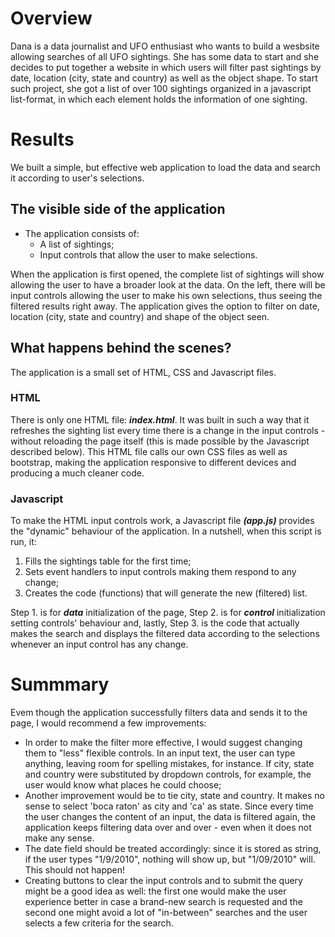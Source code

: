 # Overview
Dana is a data journalist and UFO enthusiast who wants to build a wesbsite allowing searches of all UFO sightings. She has some data to start and she decides to put together a website in which users will filter past sightings by date, location (city, state and country) as well as the object shape. To start such project, she got a list of over 100 sightings organized in a javascript list-format, in which each element holds the information of one sighting.

# Results
We built a simple, but effective web application to load the data and search it according to user's selections. 

## The visible side of the application
- The application consists of:
  - A list of sightings;
  - Input controls that allow the user to make selections.

When the application is first opened, the complete list of sightings will show allowing the user to have a broader look at the data. On the left, there will be input controls allowing the user to make his own selections, thus seeing the filtered results right away. The application gives the option to filter on date, location (city, state and country) and shape of the object seen.

## What happens behind the scenes?
The application is a small set of HTML, CSS and Javascript files.

### HTML
There is only one HTML file: ***index.html***. It was built in such a way that it refreshes the sighting list every time there is a change in the input controls - without reloading the page itself (this is made possible by the Javascript described below). This HTML file calls our own CSS files as well as bootstrap, making the application responsive to different devices and producing a much cleaner code.

### Javascript
To make the HTML input controls work, a Javascript file ***(app.js)*** provides the "dynamic" behaviour of the application. In a nutshell, when this script is run, it:
1. Fills the sightings table for the first time;
2. Sets event handlers to input controls making them respond to any change;
3. Creates the code (functions) that will generate the new (filtered) list.

Step 1. is for ***data*** initialization of the page, Step 2. is for ***control*** initialization setting controls' behaviour and, lastly, Step 3. is the code that actually makes the search and displays the filtered data according to the selections whenever an input control has any change.

# Summmary
Evem though the application successfully filters data and sends it to the page, I would recommend a few improvements:
- In order to make the filter more effective, I would suggest changing them to "less" flexible controls. In an input text, the user can type anything, leaving room for spelling mistakes, for instance. If city, state and country were substituted by dropdown controls, for example, the user would know what places he could choose;
- Another improvement would be to tie city, state and country. It makes no sense to select 'boca raton' as city and 'ca' as state. Since every time the user changes the content of an input, the data is filtered again, the application keeps filtering data over and over - even when it does not make any sense.
- The date field should be treated accordingly: since it is stored as string, if the user types "1/9/2010", nothing will show up, but "1/09/2010" will. This should not happen!
- Creating buttons to clear the input controls and to submit the query might be a good idea as well: the first one would make the user experience better in case a brand-new search is requested and the second one might avoid a lot of "in-between" searches and the user selects a few criteria for the search.
